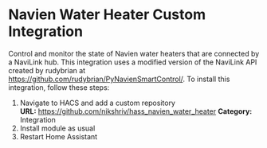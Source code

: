 Navien Water Heater Custom Integration
============
Control and monitor the state of Navien water heaters that are connected by a NaviLink hub. This integration uses a modified version of the NaviLink API created by rudybrian at https://github.com/rudybrian/PyNavienSmartControl/. To install this integration, follow these steps:

1. Navigate to HACS and add a custom repository  
    **URL:** https://github.com/nikshriv/hass_navien_water_heater
    **Category:** Integration
2. Install module as usual
3. Restart Home Assistant
